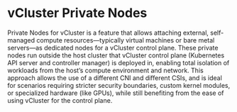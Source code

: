 # vCluster Private Nodes

Private Nodes for vCluster is a feature that allows attaching external, self-managed compute resources—typically virtual machines or bare metal servers—as dedicated nodes for a vCluster control plane. These private nodes run outside the host cluster that vCluster control plane (Kubernetes API server and controller manager) is deployed in, enabling total isolation of workloads from the host’s compute environment and network. This approach allows the use of a different CNI and different CSIs, and is ideal for scenarios requiring stricter security boundaries, custom kernel modules, or specialized hardware (like GPUs), while still benefiting from the ease of using vCluster for the control plane.



